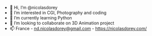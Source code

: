 - 👋 Hi, I’m @nicolasdorey
- 👀 I’m interested in CGI, Photography and coding
- 🌱 I’m currently learning Python
- 💞️ I’m looking to collaborate on 3D Animation project
- 📫 France - nd.nicolasdorey@gmail.com - https://nicolasdorey.com/
